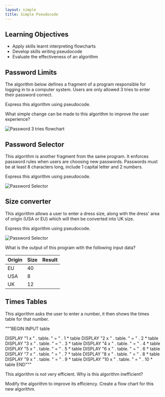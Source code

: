 ```yaml
---
layout: simple
title: Simple Pseudocode
---
```


## Learning Objectives

* Apply skills learnt interpreting flowcharts
* Develop skills writing pseudocode
* Evaluate the effectiveness of an algorithm

## Password Limits

The algorithm below defines a fragment of a program responsible for logging in to a computer system. Users are only allowed 3 tries to enter their password correct.

Express this algorithm using pseudocode.

What simple change can be made to this algorithm to improve the user experience?

![Password 3 tries flowchart](resources/Password3Tries.png)

## Password Selector

This algorithm is another fragment from the same program. It enforces password rules when users are choosing new passwords. Passwords must be at least 8 characters long, include 1 capital letter and 2 numbers.

Express this algorithm using pseudocode.

![Password Selector](resources/ChoosePassword.png)

## Size converter

This algorithm allows a user to enter a dress size, along with the dress' area of origin (USA or EU) which will then be converted into UK size.

Express this algorithm using pseudocode.

![Password Selector](resources/SizeConverter.png)

What is the output of this program with the following input data?

| Origin | Size | Result |
|--------|------|--------|
| EU     | 40   |        |
| USA    | 8    |        |
| UK     | 12   |        |

## Times Tables

This algorithm asks the user to enter a number, it then shows the times table for that number.

"""BEGIN
  INPUT table

  DISPLAY "1 x " . table. " = " . 1 * table
  DISPLAY "2 x " . table. " = " . 2 * table
  DISPLAY "3 x " . table. " = " . 3 * table
  DISPLAY "4 x " . table. " = " . 4 * table
  DISPLAY "5 x " . table. " = " . 5 * table
  DISPLAY "6 x " . table. " = " . 6 * table
  DISPLAY "7 x " . table. " = " . 7 * table
  DISPLAY "8 x " . table. " = " . 8 * table
  DISPLAY "9 x " . table. " = " . 9 * table
  DISPLAY "10 x " . table. " = " . 10 * table
END"""

This algorithm is not very efficient. Why is this algorithm inefficient?

Modify the algorithm to improve its efficiency. Create a flow chart for this new algorithm.